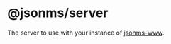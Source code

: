 # @jsonms/server

The server to use with your instance of [jsonms-www](https://github.com/JSON-ms/www).

